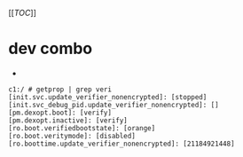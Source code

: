 [[_TOC_]]

# dev combo
- [ro.bootimage.build.fingerprint]: [sf/c1/c1:11/2021.516.3/202105160003:userdebug/test-keys]
```
c1:/ # getprop | grep veri                                                                                                                                                                                        
[init.svc.update_verifier_nonencrypted]: [stopped]
[init.svc_debug_pid.update_verifier_nonencrypted]: []
[pm.dexopt.boot]: [verify]
[pm.dexopt.inactive]: [verify]
[ro.boot.verifiedbootstate]: [orange]
[ro.boot.veritymode]: [disabled]
[ro.boottime.update_verifier_nonencrypted]: [21184921448]

```